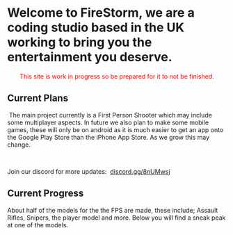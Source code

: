 <h1>Welcome to FireStorm, we are a coding studio based in the UK working to bring you the entertainment you deserve.</h1>
<p style="text-align: center;"><span style="color: #ff0000;">This site is work in progress so be prepared for it to not be finished.</span></p>
<h2>Current Plans</h2>
<p>&nbsp;The main project currently is a First Person Shooter which may include some multiplayer aspects. In future we also plan to make some mobile games, these will only be on android as it is much easier to get an app onto the Google Play Store than the iPhone App Store. As we grow this may change.</p>
<p>&nbsp;</p>
<p>Join our discord for more updates:&nbsp; <a href="https://discord.gg/8nUMwsj/"> discord.gg/8nUMwsj </a></p>
<h2> Current Progress</h2>
<p> About half of the models for the the FPS are made, these include; Assault Rifles, Snipers, the player model and more. Below you will find a sneak peak at one of the models.<p>
